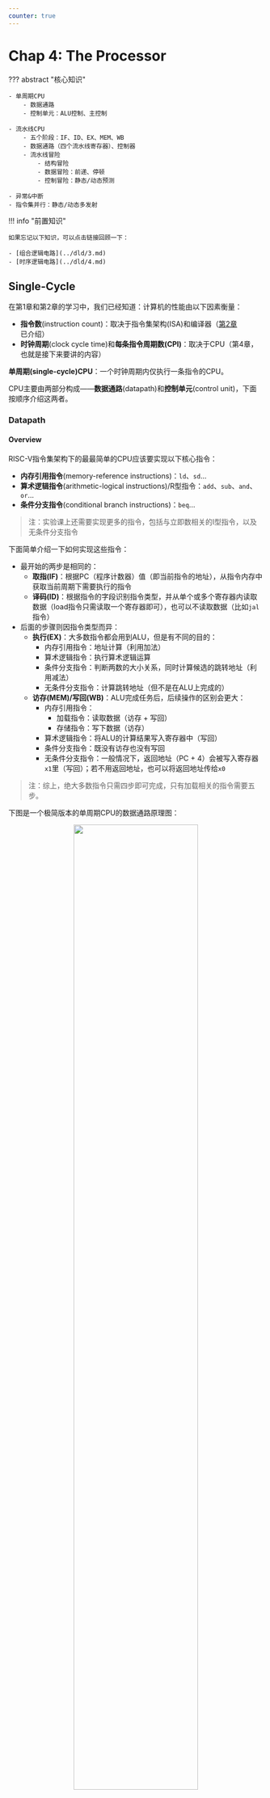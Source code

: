 ```yaml
---
counter: true
---
```


# Chap 4: The Processor

??? abstract "核心知识"

    - 单周期CPU
        - 数据通路
        - 控制单元：ALU控制、主控制

    - 流水线CPU
        - 五个阶段：IF、ID、EX、MEM、WB
        - 数据通路（四个流水线寄存器）、控制器
        - 流水线冒险
            - 结构冒险
            - 数据冒险：前递、停顿
            - 控制冒险：静态/动态预测
        
    - 异常&中断
    - 指令集并行：静态/动态多发射

!!! info "前置知识"

    如果忘记以下知识，可以点击链接回顾一下：

    - [组合逻辑电路](../dld/3.md)
    - [时序逻辑电路](../dld/4.md)

## Single-Cycle

在第1章和第2章的学习中，我们已经知道：计算机的性能由以下因素衡量：

- **指令数**(instruction count)：取决于指令集架构(ISA)和编译器（[第2章](2.md)已介绍）
- **时钟周期**(clock cycle time)和**每条指令周期数(CPI)**：取决于CPU（第4章，也就是接下来要讲的内容）

**单周期(single-cycle)CPU**：一个时钟周期内仅执行一条指令的CPU。

CPU主要由两部分构成——**数据通路**(datapath)和**控制单元**(control unit)，下面按顺序介绍这两者。

### Datapath

#### Overview

RISC-V指令集架构下的最最简单的CPU应该要实现以下核心指令：

- **内存引用指令**(memory-reference instructions)：`ld`、`sd`...
- **算术逻辑指令**(arithmetic-logical instructions)/R型指令：`add`、`sub`、`and`、`or`...
- **条件分支指令**(conditional branch instructions)：`beq`...

>注：实验课上还需要实现更多的指令，包括与立即数相关的I型指令，以及无条件分支指令

下面简单介绍一下如何实现这些指令：

- 最开始的两步是相同的：
    - **取指(IF)**：根据PC（程序计数器）值（即当前指令的地址），从指令内存中获取当前周期下需要执行的指令
    - **译码(ID)**：根据指令的字段识别指令类型，并从单个或多个寄存器内读取数据（load指令只需读取一个寄存器即可），也可以不读取数据（比如`jal`指令）
- 后面的步骤则因指令类型而异：
    - **执行(EX)**：大多数指令都会用到ALU，但是有不同的目的：
        - 内存引用指令：地址计算（利用加法）
        - 算术逻辑指令：执行算术逻辑运算
        - 条件分支指令：判断两数的大小关系，同时计算候选的跳转地址（利用减法）
        - 无条件分支指令：计算跳转地址（但不是在ALU上完成的）
    - **访存(MEM)/写回(WB)**：ALU完成任务后，后续操作的区别会更大：
        - 内存引用指令：
            - 加载指令：读取数据（访存 + 写回）
            - 存储指令：写下数据（访存）
        - 算术逻辑指令：将ALU的计算结果写入寄存器中（写回）
        - 条件分支指令：既没有访存也没有写回
        - 无条件分支指令：一般情况下，返回地址（PC + 4）会被写入寄存器`x1`里（写回）；若不用返回地址，也可以将返回地址传给`x0`

>注：综上，绝大多数指令只需四步即可完成，只有加载相关的指令需要五步。

下图是一个极简版本的单周期CPU的数据通路原理图：

<div style="text-align: center">
    <img src="images/C4/20.png" width="70%">
</div>

图上标出了一些线路的汇合点：

- 左上角：PC的来源有两个：PC + 4（靠左的Add）或者是由指令指定的地址（靠右的Add）
- 中间：写回寄存器的数据也有两个来源：ALU的运算结果，或来自内存的值
- 下面的ALU：第二个输入也有两个来源：寄存器或立即数

显然，一个输入端不可能同时接受两个来源的数据，因此需要由一个[**多路选择器**](../dld/3.md#multiplexer)(multiplexor, MUX)，根据来自控制单元的控制信号（从指令中获取）去选择其中一个来源。下图展示了添加控制单元后的原理图：

<div style="text-align: center">
    <img src="images/C4/2.png" width="80%">
</div>

- 前面提到的3个双来源输入都用到了MUX
- 对于条件分支指令`beq`，只有当ALU（减法）结果为0（表明两数相等），且控制单元的信号`Branch = 1`时，PC的值为指定的跳转地址
- 根据数逻的知识，我们可以将图中出现的元件归个类：
    - 组合元件(combinational elements)：ALU、MUX等
    - 状态（时序）元件(state elements)：内存、寄存器等

???+ info "一些约定"

    - 如不做特殊说明，笔记中所涉及到的时序电路均属于**上升沿触发**的时序电路
    - 一些术语：
        - **有效**(asserted)：高电平
        - **无效**(deasserted)：低电平
        - 总线(bus)
    - 框图相关：
        - 用蓝色绘制控制单元和对应的线路

#### Elements

接下来，我们逐一讲解数据通路的各个组成部分（称为数据通路元件(datapath elements)）

- 取指：

    <div style="text-align: center">
        <img src="images/C4/3.png" width="50%">
    </div>

    - 指令内存：用于存储程序的指令，并根据PC地址提供对应的指令
    - 程序计数器(program counter, PC)：保存当前正在执行的指令地址，本质上是一个32位的寄存器
    - 加法器：递增PC(+4)，使其获得下一条指令的地址

- 译码（访问寄存器的部分）+执行（ALU部分）：

    <div style="text-align: center">
        <img src="images/C4/4.png" width="80%">
    </div>

    - **寄存器堆**(register file)（左图）：存储了所有的寄存器，通过指定具体的寄存器编号(register numbers)来控制对应寄存器的读写
        - 寄存器编号为5位，因为一共只有$2^5 = 32$个寄存器
        - 多数指令需要两个可读的（源）寄存器（`rs1`、`rs2`）和一个可写的（目标）寄存器（`rd`）
        - **读取**数据时只需输入寄存器**编号**即可获取数据
        - 而**写入**数据时除了需要输出寄存器的**编号**外，还要写入的**数据**和一个**控制信号** `RegWrite`，且只有在`RegWrite = 1`时才可以进行写操作
            - 之所以这样做，是为了避免因随意写入数据而破坏了原数据的危险；而读取寄存器堆不会影响到内部的值，因此无需控制信号

    - 64位的ALU（右图）
        - 如果ALU结果为0，输出端`Zero = 1`，否则`Zero = 0`（一般用于条件分支指令，这里标灰色表示R型指令用不到）
        - 有1个4位的ALU运算的控制输入，用于选择不同的ALU运算

- 访存：

    <div style="text-align: center">
        <img src="images/C4/5.png" width="60%">
    </div>

    - 数据内存：
        - 内存同时具备读（`ld`）和写（`sd`）的控制输入，分别为`MemRead`和`MemWrite`
            - 内存的读取需要控制信号的原因是：并不是所有指令都会有访存操作，而且访存耗时较长，所以那些用不到内存值的指令就不应该读取内存数据，因此需要控制信号来关闭这扇门；而所有指令都要从寄存器堆里读取数据，因此寄存器堆的读取无需控制信号
    - 立即数生成单元（右图）：从32位指令中提取出与立即数相关的位，将这些位按正确的顺序拼接起来，同时对其**符号扩展**至64位，以便进入64位的ALU进行运算

- 执行的剩余部分（以`beq`指令为例）

    <div style="text-align: center">
        <img src="images/C4/6.png" width="85%">
    </div>

    - 用到的元件：
        - 寄存器堆：包含两个寄存器，表示被比较的两个数
        - 立即数生成器：表示跳转地址偏移量
        - 两个ALU：其中一个仅做加法运算（`Add`），用于计算跳转目标地址
    - 一些细节问题：
        - 跳转地址的基(base)地址（PC值）即为当前的分支指令的地址，跳转地址 = 基地址 + 偏移量
        - 注意：立即数并没有表示偏移量的最低位，因为实际的地址偏移量中最低位恒为0，因此偏移量 = 立即数 << 1（图上有一个左移的元件） 
    - ALU的`Zero`输出表示两数的比较结果


#### Composition

现在，我们将前面得到的数据通路元件组装起来！

<div style="text-align: center">
    <img src="images/C4/8.png" width="85%">
</div>

- 这里标出了所有的控制信号（共7个，11位），但是没有画出控制单元，因为现在我们只关心数据通路的结构

???+ note ":star2:各类指令在数据通路中如何执行"

    虽然PPT上画的有点丑，但还算比较清楚，值得一看。

    === "R型指令"

        <div style="text-align: center">
            <img src="images/C4/22.png" width="70%">
        </div>

    === "I型指令（`ld`）"

        <div style="text-align: center">
            <img src="images/C4/23.png" width="70%">
        </div>

    === "S型指令"

        <div style="text-align: center">
            <img src="images/C4/24.png" width="70%">
        </div>

    === "SB型指令"

        <div style="text-align: center">
            <img src="images/C4/25.png" width="70%">
        </div>

    === "J型指令"

        <div style="text-align: center">
            <img src="images/C4/26.png" width="70%">
        </div>

    ??? example "配套题目"

        === "题目"

            <div style="text-align: center">
                <img src="images/C4/82.png" width="70%">
            </div>
            
            一些解释：

            - Register Read：寄存器（仅针对PC寄存器）读取时间，具体是指在时钟上升沿之后，到被读取的数据出现在寄存器输出端之间的一段时间
            - Register Setup：寄存器（PC寄存器和寄存器堆）建立时间，具体是指在时钟上升沿之前，寄存器输入数据保持稳定所需的时间

        === "解答"

            === "R型指令"

                $$
                \text{Latency}_R = \underbrace{30 + 250}_{\text{IF}} + \underbrace{150}_{\text{ID}} + \underbrace{25 + 200}_{\text{EX}} + \underbrace{25 + 20}_{\text{WB}} = 700 ps
                $$

                <figure style=" width: 80%" markdown="span">
                    ![](images/C4/86_dark.png#only-dark)
                    ![](images/C4/86_light.png#only-light)
                    <figcaption></figcaption>
                </figure>

            === "`ld`指令"

                $$
                \text{Latency}_{ld} = \underbrace{30 + 250}_{\text{IF}} + \underbrace{150}_{\text{ID}} + \underbrace{25 + 200}_{\text{EX}} + \underbrace{250}_{\text{MEM}} + \underbrace{25 + 20}_{\text{WB}} = 950 ps
                $$

                <figure style=" width: 80%" markdown="span">
                    ![](images/C4/87_dark.png#only-dark)
                    ![](images/C4/87_light.png#only-light)
                    <figcaption></figcaption>
                </figure>

            === "`sd`指令"

                $$
                \text{Latency}_{sd} = \underbrace{30 + 250}_{\text{IF}} + \underbrace{150}_{\text{ID}} + \underbrace{25 + 200}_{\text{EX}} + \underbrace{250}_{\text{MEM}} = 905 ps
                $$

                <figure style=" width: 80%" markdown="span">
                    ![](images/C4/88_dark.png#only-dark)
                    ![](images/C4/88_light.png#only-light)
                    <figcaption></figcaption>
                </figure>

            === "`beq`指令"

                $$
                \text{Latency}_{beq} =\underbrace{30 + 250}_{\text{IF}} + \underbrace{150}_{\text{ID}} + \underbrace{25 + 200}_{\text{EX}} + \underbrace{5 + 25 + 20}_{\text{decide the next inst}} = 705 ps
                $$

                <figure style=" width: 80%" markdown="span">
                    ![](images/C4/89_dark.png#only-dark)
                    ![](images/C4/89_light.png#only-light)
                    <figcaption></figcaption>
                </figure>

                ??? question "思考"

                    也许读者会想：CPU在执行任何类型的指令时都会经过最上面的那个通路（即对指令的选择，下一条指令or指定的指令），然而除了`beq`指令外，我并没有标出这条通路上的耗时。这是因为对于这些指令，我们更关心CPU在访存或（和）写回时所花的时间，并且在本题中，写回的时间与上面那条指令通路所花时间都是45ps，所以我就没有特地标出来；而在`beq`指令中，我们更关心CPU在这条指令通路的耗时，所以需要特地标出来。

            === "I型指令"

                $$
                \text{Latency}_I = \underbrace{30 + 250}_{\text{IF}} + \underbrace{150}_{\text{ID}} + \underbrace{25 + 200}_{\text{EX}} + \underbrace{25 + 20}_{\text{WB}} = 700 ps
                $$

                <figure style=" width: 80%" markdown="span">
                    ![](images/C4/90_dark.png#only-dark)
                    ![](images/C4/90_light.png#only-light)
                    <figcaption></figcaption>
                </figure>

            ---
            最小时钟周期 = 上述指令中的最大时延 = 950ps。


### Control Unit

#### The ALU Control

在所有的控制信号中，最重要的是ALU的控制信号（即上图的`ALU operation`），因为不管何种指令都需要用到这个元件，而且不同的指令会利用它达到不同的目的。

ALU控制信号一共有4位：

- 其中2位分别来自指令中的`funct3`和`funct7`字段，用于区分相同指令格式下的不同指令
- 另外2位则来自一个称为`ALUOp`的字段，它来自主控制单元(main control unit)，用于区分指令格式：
    - `00`：加载/存储指令
    - `01`：条件分支指令
    - `10`：R型指令

下表展示了ALU控制信号及对应的操作：

<div style="text-align: center">
    <img src="images/C4/81.png" width="100%">
</div>

#### Main Control Unit

接下来，我们还要处理剩余的6个控制信号。在此之前，建议回顾Chap 2介绍的各种[指令格式](2.md#Instruction-Representations)。下面的数据通路图将指令的各个字段标注在相应的位置上：

<div style="text-align: center">
    <img src="images/C4/12.png" width="90%">
</div>

>正因为我们设计的指令格式相当规整（不同的指令也具备相似的格式），因此这有效降低了设计电路的成本，很好地体现了"**Simplicity favors regularity**"的理念。

下表展示了剩下的6个控制信号的作用：

<div style="text-align: center">
    <img src="images/C4/13.png" width="80%">
</div>

- `RegWrite`、`MemRead`、`MemWrite`：它们在低电平的时候均无作用，高电平时会允许寄存器/内存的读写
- `ALUSrc`：决定ALU的第2个操作数——低电平时ALU获取第2个寄存器的值，高电平时ALU获取立即数
- `PCSrc`：低电平时PC将会读取下条指令的地址（`PC + 4`），高电平时PC将会读取跳转地址
- `MemtoReg`：低电平时将ALU的结果返回给目标寄存器，高电平时将内存中的数据传给目标寄存器

最后，我们将所有的控制信号交给主控制单元管理，一个完整的简易版单周期CPU的硬件框图如下所示：

<div style="text-align: center">
    <img src="images/C4/14.png" width="90%">
</div>

对应的控制信号表（输入`I[6:0]`为Opcode的前7位）：

<div style="text-align: center">
    <img src="images/C4/19.png" width="90%">
</div>

- 我在原表的基础上补了个`jump`控制信号，以及`jal`指令和I型指令
- 由于出现了第3种写回寄存器的情况，因此`MemtoReg`的输入信号扩展至2位，原来的0和1用00和01代替

逻辑电路图：

<div style="text-align: center">
    <img src="images/C4/21.png" width="50%">
</div>


#### Operation of the Datapath

>图中的灰色部分表示没有用到的连线和元件。

=== "R型指令（以`add x1, x2, x3`为例）"

    <div style="text-align: center">
        <img src="images/C4/16.png" width="90%">
    </div>

    执行指令的步骤：

    1. IF：从指令内存中获取指令，并递增PC
    2. ID：从寄存器堆读取寄存器`x2`和`x3`，同时主控制单元设置好对应的控制信号
    3. EX：ALU根据操作码确定运算类型，然后对上步中读取的数据进行计算
    4. WB：将ALU的计算结果写入目标寄存器`x1`

=== "内存访问指令（以`ld x1, offset(x2)`为例）"

    <div style="text-align: center">
        <img src="images/C4/17.png" width="90%">
    </div>

    执行指令的步骤：

    1. IF：从指令内存中获取指令，并递增PC
    2. ID：从寄存器堆读取寄存器`x2`
    3. EX：ALU计算寄存器`x2`的数据和符号扩展后的12位立即数之和，该结果作为访存地址
    4. MEM：根据地址获取对应的内存数据
    5. WB：将该数据写入寄存器堆内（`x1`）

=== "条件分支指令（以`bqe x1, x2, offset`为例）"

    <div style="text-align: center">
        <img src="images/C4/18.png" width="90%">
    </div>

    执行指令的步骤：

    1. IF：从指令内存中获取指令，并递增PC
    2. ID：从寄存器堆读取寄存器`x1`和`x2`
    3. EX：ALU将读取的两个数据相减；同时将PC的值与左移1位之后的立即数相加，得到分支目标地址
    4. 通过ALU的`Zero`信号来决定如何更新PC

#### Conclusion

在设计控制单元时，我们并没有用主控制单元来直接控制所有需要控制的元件，而是采取用ALU控制（`ALUOp`）来控制ALU，再由主控制单元改变`ALUOp`的值的方法——这样的设计风格称为**多级控制**(multiple levels of control)，它的优势在于：

- 减小主控制单元的规模 -> 减少成本
- 某个控制单元的故障并不会影响其他控制单元的运行 -> 减小控制单元的时延(latency) -> 提高效率

!!! bug "单周期CPU的问题"

    - 每个时钟周期内只能执行一条指令
    - 执行每条指令所需的时钟周期一样长，因而<u>CPU中的最长通路（耗时最久的指令）决定了时钟周期的长度</u>

    因此单周期CPU的效率很低。改进方法便是下面即将介绍的**流水线**(pipelining)的思想。


## Pipelining

### Overview

**流水线**(pipeline)是一种使多条指令能够被重叠（同时）执行的技术，类似工厂里的组装线。在正式介绍流水线CPU之前，不妨先看看下面的类比，对流水线的概念有一个大致的印象。

??? example "类比（洗衣服）"

    假设要洗一堆脏衣服，我们将这件事分为四个步骤：用洗衣机洗、用烘干机烘干、折叠衣物、放入衣柜，并且为了方便后续解释，假定这四个步骤所花的时间是一样的。现在有四堆脏衣服要洗，如果一个时间段只完成一个步骤，那么整个过程如下所示（耗时：16）：

    <div style="text-align: center">
        <img src="images/C4/27.png" width="80%">
    </div> 

    但如果我们采用流水线的思想来洗这四堆衣物，那么整个过程所花的时间就会显著缩短（耗时：7）：

    <div style="text-align: center">
        <img src="images/C4/28.png" width="80%">
    </div> 

- 从上面的例子中可以看到，在单个周期内，我们可以并行执行多个任务。<u>因此，流水线虽然没有缩短单步所花的时间（即**时延**(latency)），但是它增加了每个周期内能够执行的任务（即增大了**吞吐量**(throughput)），从而缩短完成整个任务的总时间。</u>
- 但并不是所有周期都是满负载的，不难发现开头和结尾部分的阶段仅执行部分任务。在任务数特别大的情况下可以忽视这一点。

!!! warning "注意"

    流水线CPU的时钟周期 = 耗时最长的**阶段**(stage)所花的时间

    - 因此对于k级流水线CPU而言，执行n条指令所需周期数为 n + k - 1

在RISC-V的流水线CPU中，单个RISC-V指令划分为5个阶段（前面已经提到过），包括：

- **IF（取指）**：从内存中获取指令
- **ID（译码）**：对指令进行译码，读取寄存器
- **EX（执行）**：执行（算术/逻辑）运算或计算地址
- **MEM（访存）**：从数据内存中访问操作数
- **WB（写回）**：将结果写回寄存器中


用图形符号表示这五个阶段：

<div style="text-align: center">
    <img src="images/C4/31.png" width="80%">
</div> 

- 图形的左半边阴影表示写入，右半边阴影表示读取，全阴影表示两者皆有，无阴影表示实际上不经过该阶段
- 之所以如此规定，是因为我们假定：在一个时钟周期内，元件的前半个周期可以进行**写**操作，后半个周期可以进行**读**操作

本章讨论的流水线CPU均为这种**五级流水线CPU**，即单个时钟周期内至多能并行执行五个阶段的CPU。

??? example "例子：比较单周期和流水线的性能"

    假如规定内存访问、ALU操作所花的时间为200ps，寄存器读写所花时间为100ps，且规定单周期CPU单个周期内只执行一条指令。各种指令的执行时间如下所示：

    <div style="text-align: center">
        <img src="images/C4/29.png" width="80%">
    </div> 

    现需要执行以下指令：

    ```asm
    ld x1, 100(x4)
    ld x2, 200(x4)
    ld x3, 400(x4)
    ```

    那么单周期CPU和流水线CPU执行这段指令所花的时间如下所示：

    <div style="text-align: center">
        <img src="images/C4/30.png" width="80%">
    </div> 

    - 对于单周期CPU，因为周期的时长取决于执行时间最长的**指令**所花的时间，因此它的周期为800ps。执行3个`ld`指令所花时间为3 * 800 = 2400ps
        - 而其他指令的执行时长都低于800ps，所以这违背了"Make the common case fast"的设计原则
    - 对于流水线CPU，它将`ld`指令的执行分为五个阶段，它的周期时长则取决于执行时间最长的**阶段**所花的时间。因此即使译码（寄存器读取）时间为100ps，但它也还是要执行200ps。执行3个`ld`指令所花的时间为7 * 200 = 1400ps 

对于流水线和单周期CPU执行指令的总时间，我们有以下公式：

$$
\text{Time between instructions}_{\text{pipelined}} = \dfrac{\text{Time between instructions}_{\text{nonpipelined}}}{\text{Number of pipe stages}}
$$

然而这个公式仅在理想条件下（每个阶段花费相同的时间，大量的指令数等）较为准确，否则计算结果与实际情况之间有不小的偏差。

- 比如上面的例子中只执行了3条指令，单周期和流水线CPU的执行时间之比并不等于阶段数
- 然而当执行大量（比如1,000,000条）指令时，执行时间之比就近似等于阶段数。

RISC-V指令集架构很好地适配了流水线CPU的设计：

- 所有的指令都是等长的（32位），这便于取指和译码
- 指令格式少而规整，比如在不同指令中，源寄存器和目的寄存器字段位于同一位置上
- 只有加载和存储指令涉及到内存操作数


### Graphical Representation

在介绍流水线CPU的过程中，经常会用到以下两种图示法来表示：

- 多时钟周期流水线图(multiple-clock-cycle pipeline diagrams)
    - 优势：对流水线指令的大致概况，使人一目了然
    - 电子元件表示法

    <div style="text-align: center">
        <img src="images/C4/48.png" width="80%">
    </div> 

    - 传统的文字表示法

    <div style="text-align: center">
        <img src="images/C4/49.png" width="80%">
    </div> 

- 单时钟周期流水线图(single-clock-cycle pipeline diagrams)
    - 优势：展现更多的实现细节，便于理解指令的执行原理

    <div style="text-align: center">
        <img src="images/C4/50.png" width="100%">
    </div> 


### Pipelined Datapath

根据指令执行的五个阶段，用虚线将单周期CPU的数据通路划分为五个部分：

<div style="text-align: center">
    <img src="images/C4/36.png" width="80%">
</div>

不难发现，大多数指令在原理图的执行顺序为从左到右，但也有一些例外：

- 最后的写回阶段中，将内存的数据写入寄存器的线路方向是从右往左的（可能会导致**数据冒险**）
- PC寄存器的输入数据（`PC + 4`和指定分支地址）是从右往左传递给PC左边的MUX的（可能会导致**控制冒险**）

来看下面这个例子：

<div style="text-align: center">
    <img src="images/C4/37.png" width="70%">
</div>

这里要连续执行三个`ld`指令。可以看到对于每条指令，指令内存只用了一次（取指阶段），因为指令内存还要供后面的指令使用，但是指令剩余阶段的执行需要知道指令的内容，所以需要用寄存器来保存尚在执行的指令。这样的寄存器称为**流水线寄存器**(pipeline registers)，它们位于各阶段之间的中间位置，用于保存指令执行各阶段产生的中间数据，供下一阶段使用。一共有4类这样的寄存器，分别称为IF/ID, ID/EX, EX/MEM, MEM/WB，如下图所示：

<div style="text-align: center">
    <img src="images/C4/38.png" width="100%">
</div>

下面将在这个流水线数据通路上演示加载指令和存储指令的执行过程，以便更好地理解整个数据通路的原理

!!! example "例子"

    === "加载指令"

        === "取指"

            <div style="text-align: center">
                <img src="images/C4/39.png" width="100%">
            </div>

            - 将PC寄存器内的**指令地址**传送给流水线寄存器IF/ID，以供下一条指令使用（比如`beq`指令）
            - 此外还要传递**指令内容**，因为此时CPU还不清楚指令的具体内容，因此需要及时保存

        === "译码"

            <div style="text-align: center">
                <img src="images/C4/40.png" width="100%">
            </div> 

            除了继续传递指令地址外，还要将源寄存器的数据和立即数传给ID/EX，因为它们在之后的阶段中要用到

        === "执行"

            <div style="text-align: center">
                <img src="images/C4/41.png" width="100%">
            </div> 

            - 需要将计算好的内存地址放入流水线寄存器EX/MEM

        === "访存"

            <div style="text-align: center">
                <img src="images/C4/42.png" width="100%">
            </div> 

            从EX/MEM读取内存地址，将对应的内存数据写入流水线寄存器MEM/WB内

        === "写回"

            <div style="text-align: center">
                <img src="images/C4/43.png" width="100%">
            </div> 

            从MEM/WB内读取数据，将其写入寄存器堆


    === "存储指令"

        === "取指&译码"

            前两步和加载指令基本一致，故略过（虽然在指令格式上有细微的差别，但在逻辑原理图中无法体现）

        === "执行"

            <div style="text-align: center">
                <img src="images/C4/44.png" width="100%">
            </div> 

            EX/MEM除了要保存计算出来的地址外，还要保存需要被写入内存的数据

        === "访存"

            <div style="text-align: center">
                <img src="images/C4/45.png" width="100%">
            </div> 

            将EX/MEM存储的数据写入同样存储在EX/MEM的内存地址对应的位置上。此阶段无需使用MEM/WB寄存器

        === "写回"

            <div style="text-align: center">
                <img src="images/C4/46.png" width="100%">
            </div> 

            存储指令无需写回这一步，因此无事发生。但这是个五级流水线CPU，每条指令必须经历五个阶段，即五个时钟周期，所以即使啥也不做也要等这一段时钟周期结束才算完成

这个版本的数据通路有一个bug：在加载指令的最后阶段，我们需要将内存数据写回给哪个寄存器呢？是的，我们忘记保存了目标寄存器的编号。下面给出修正过的数据通路原理图，其中蓝色部分为用于保存目标寄存器编号的部分。

<div style="text-align: center">
    <img src="images/C4/47.png" width="100%">
</div> 

### Pipelined Control

先将单周期CPU的控制信号加入进来，得到以下原理图：

<div style="text-align: center">
    <img src="images/C4/51.png" width="100%">
</div> 

- 由于在每个时钟周期内，PC寄存器和流水线寄存器都要进行写操作，所以它们不需要用一个单独的写入信号来控制
- 考虑流水线CPU的每个阶段所涉及到的控制信号
    - IF：无
    - ID：无
    - EX：`ALUSrc`、`ALUOp`，分别用于决定ALU的第二个操作数（`rs2` or `imm`）和控制ALU运算类型
    - MEM：`Branch`（包括`PCSrc`）、`MemRead`、`MemWrite`，分别对应`beq`指令、加载指令和存储指令
    - WB：`MemtoReg`、`RegWrite`，分别决定写回寄存器的数据来源以及是否允许向寄存器写入数据

- 实际上,无论是功能还是取值，这些控制信号和单周期的CPU没有什么区别，下面总结了一张流水线CPU的控制信号表：

<div style="text-align: center">
    <img src="images/C4/52.png" width="70%">
</div> 

- 同样地，这些控制信号也需要用流水线寄存器来保存和传递，确保当前执行的指令接收正确的控制信号

<div style="text-align: center">
    <img src="images/C4/53.png" width="70%">
</div> 

最后，我们给出更加完整的流水线CPU的原理图，包括了完整的数据通路和控制器（不考虑任何的流水线冒险问题）

<div style="text-align: center">
    <img src="images/C4/54.png" width="100%">
</div> 


### Pipeline Hazards

在流水线CPU的运行中，可能会遇到无法继续执行下条指令的情况，这称为**流水线冒险**(pipeline hazards)。有以下几类不同的冒险类型：

- **结构冒险**(structural hazard)：因硬件不支持某些指令的组合（比如在同一时段访问同一资源（寄存器/内存）的两条指令）而无法继续执行指令
    - 举例：多条加载/存储指令在同一个时钟周期对同一内存进行访问，可能产生数据竞争问题
    - 解决方法：需要在IF阶段停止执行后面的指令；且最好划分多个单独的内存块，以避免多条指令访问同一内存块的情况
- **数据冒险**(data hazard)：因指令尚未得到所需的数据而不得不停下来(stall)，直到获取数据后才能继续执行（出现这类冒险的频率较高）
    - 原因：指令之间存在依赖关系，比如后面的指令依赖前面指令的计算结果等
    - 解决方案：添加额外的硬件，称为**前递**(forwarding)或**旁路**(bypassing)（下图用蓝色连线表示），用于从内部资源中检索指令所缺失的数据

        <div style="text-align: center">
            <img src="images/C4/32.png" width="80%">
        </div> 

        - 注意：只有当目标阶段比源阶段发生的更晚，或位于同一时刻时，这种前递才是合法的（即这根蓝色连线从左上到右下，或是一根竖直的线）
        - 具体的实现可见[下面的小节](#forwarding)
        
    - 上面的图给出的是两个R型指令的执行，只要加一个前递就能保证指令的连续执行。但是如果先执行加载指令，后执行依赖于该加载指令数据的指令，即使加了一个前递，CPU还是不得不暂停一个时钟周期，这种情况称为**加载相关的数据冒险**(load-use data hazard)，如下图所示：

        <div style="text-align: center">
            <img src="images/C4/33.png" width="80%">
        </div>

        - 这种暂停的操作则称为**流水线停顿**(pipeline stall)（或者叫做**冒泡**(bubble)），上图中用蓝色的气泡图表示
        - 具体的实现可见[下面的小节](#stalling)
        - 虽然这种停顿能够解决此类数据冒险，但这么一停顿肯定会损失一些时间，所以如果可以的话，应尽量避免停顿。一种做法是：由硬件检测此类数据冒险是否发生，若发生的话由软件重新为指令序列排序，使其尽可能地减少停顿

        ??? example "例子"

            将以下C语言转化为RISC-V汇编语句：

            ```c
            a = b + e;
            c = b + f;
            ```

            很自然地，我们得到以下汇编代码：

            ```asm hl_lines="2-3 5-6"
            ld  x1, 0(x31)
            ld  x2, 8(x31)
            add x3, x1, x2
            sd  x3, 24(x31)
            ld  x4, 16(x31)
            add x5, x1, x4
            sd  x5, 32(x31)
            ```

            高亮的指令便是数据冒险发生的地方，为了减少停顿（前递方法还是要使用的），需要调整这些指令的顺序，在这里我们只需要将第3个`ld`指令提到前面来就行了（想想其中的原因）：

            ```asm hl_lines="3"
            ld  x1, 0(x31)
            ld  x2, 8(x31)
            ld  x4, 16(x31)
            add x3, x1, x2
            sd  x3, 24(x31)
            add x5, x1, x4
            sd  x5, 32(x31)
            ```       

            ??? tip "提示"

                <div style="text-align: center">
                    <img src="images/C4/64.png" width="80%">
                </div>            

- **控制冒险/分支冒险**(control hazard/branch hazard)：取到的指令并不是CPU所需要的，即指令地址的流向并不在CPU的预期内（~~好奇怪的表述~~）
    - 举例：由于`beq`指令在ID阶段结束前不知道跳转地址是什么，因此在下个时钟周期不能执行下一条指令，需要等`beq`指令译码完成后再执行
    - 有两种可能的解决方案：
        - **停顿**：让`beq`指令与下一条指令之间有一个固定的停顿（多等1个时钟周期）。这虽然是一种稳扎稳打的做法，但是效率太低了。

            <div style="text-align: center">
                <img src="images/C4/34.png" width="80%">
            </div>


        - **分支预测**(branch prediction)：预先假设每次执行`beq`指令后，都会继续执行下一条指令（`PC + 4`），而不是跳转到指定指令（这是一种**静态预测**(static prediction)方法，称为always not taken）
            - 如果预测正确，就无需停顿，可以连续地执行指令了（上图）
            - 而预测失败的话就要撤回那个错误的下条指令，这需要额外的一个时钟周期，其效果与停顿一样（下图）
            - 由于既能解决控制冒险，也保证了速度，因而这种方法被实际应用于RISC-V中

            <div style="text-align: center">
                <img src="images/C4/35.png" width="80%">
            </div>

            - 还有一种优化的方法——**动态预测**(dynamic prediction)，比如为每个分支指令分别保存历史记录，当下次执行分支指令时会根据上一次的执行情况选择是否跳转到指定地址，若预测失败则需要撤回该指令，并更新历史记录。这种方法考虑到了不同分支指令的执行情况，从而做出更明智的预测。

        - 延迟决策(delayed decision)：用于MIPS指令，这里就不作介绍了


### Data Hazards

在[前面](#pipeline-hazards)我们大致介绍过数据冒险的问题及其解决方案：**前递**(forward)和**停顿**(stall)，本节将会从逻辑设计的角度上来介绍如何具体实现这些方法。

#### Forwarding

给定以下指令段：

```asm
sub x2, x1, x3
and x12, x2, x5
or  x13, x6, x2
add x14, x2, x2
sd  x15, 100(x2)
```

可以看到，后面四条指令的输入均依赖于第一条指令的输出结果`x2`，所以很容易产生了数据冒险的问题，下面的多周期流水线图可以更清楚地显示这个问题：

<div style="text-align: center">
    <img src="images/C4/55.png" width="80%">
</div> 

可以看到，左边两根蓝线的方向是不对的，我们不可能将未来得到的数据传给过去要用到该数据的指令，所以`and`和`or`指令得到的是之前的`x2`（其值为10），而`add`和`sd`指令得到的`x2`才是更新过的（其值为-20）。

为了解决这个问题，首先要做的是**依赖检测**(dependency detection)：确定何时发生数据冒险问题。下面用符号化的语言归纳了两大类数据冒险的情况：

- EX/MEM.RegisterRd = ID/EX.RegisterRs1(or ID/EX.RegisterRs2)
- MEM/WB.RegisterRd = ID/EX.RegisterRs1(or ID/EX.RegisterRs2)

其中等号的左右两边对应的是不同的指令，且等号右边对应的指令依赖于左边对应指令的结果。如果满足上述情况，等号左半边的寄存器的数据应当**前递**给等号右半边的寄存器。

对于上例，

- `sub`和`and`指令间的数据冒险属于第一类（EX/MEM.RegisterRd = ID/EX.RegisterRs1）
- 而`sub`和`or`指令间的数据冒险属于第二类（MEM/WB.RegisterRd = ID/EX.RegisterRs2）

下图展示了正确实现前递的流水线图：

<div style="text-align: center">
    <img src="images/C4/56.png" width="80%">
</div> 

上面的判断方法还存在一些小瑕疵：

- 首先，并不是所有的指令都包含写入寄存器的操作，所以需要提前检测`RegWrite`信号是否为1，若是则继续进一步的判断；否则就直接pass掉，不用担心数据冒险的问题
- 其次，如果某个指令的目标寄存器是`x0`的话，那么我们不希望将可能的非0结果（比如`addi x0, x1, 2`）前递给下面的指令，避免带来不必要的麻烦，所以在依赖检测前还得进行这一步的判断

综上，我们进一步修正依赖检测的判断条件，并且将数据冒险细分为**执行阶段(EX)冒险**和**访存阶段(MEM)冒险**两类，得到以下语句：

```cpp hl_lines="12-13 18-19"
// EX hazard
if (EX/MEM.RegWrite and (EX/MEM.RegisterRd != 0)
    and (EX/MEM.RegisterRd == ID/EX.RegisterRs1))
        ForwardA = 10

if (EX/MEM.RegWrite and (EX/MEM.RegisterRd != 0)
    and (EX/MEM.RegisterRd == ID/EX.RegisterRs2))
        ForwardB = 10

// MEM hazard
if (MEM/WB.RegWrite and (MEM/WB.RegisterRd != 0)
    and not(EX/MEM.RegWrite and (EX/MEM.RegisterRd != 0)
        and (EX/MEM.RegisterRd == ID/EX.RegisterRs1))
    and (MEM/WB.RegisterRd == ID/EX.RegisterRs1))
        ForwardA = 01

if (MEM/WB.RegWrite and (MEM/WB.RegisterRd != 0)
    and not(EX/MEM.RegWrite and (EX/MEM.RegisterRd != 0)
        and (EX/MEM.RegisterRd == ID/EX.RegisterRs2))
    and (MEM/WB.RegisterRd == ID/EX.RegisterRs2))
        ForwardB = 01
```

- 高亮部分的语句理解起来可能不是那么直观：这是为了避免MEM/WB.RegisterRd, EX/MEM.RegisterRd和ID/EX.RegisterRs1(2)三者一起发生冲突，造成新的数据冒险问题
- 这里设置了两个前递信号：`ForwardA`和`ForwardB`，它们实质上是MUX的控制信号，而这两个MUX分别用来决定参加ALU运算的两个操作数。下表展示的是不同MUX控制信号对应的功能：

<div style="text-align: center">
    <img src="images/C4/57.png" width="80%">
</div> 

- 默认`ForwardA = 00`, `ForwardB = 00`

理论部分分析完毕，接下来我们将前递的功能添加到流水线CPU中（用一个**前递单元**(forwarding unit)来表示），如下所示：

<div style="text-align: center">
    <img src="images/C4/59.png" width="100%">
</div> 


#### Stalling

虽然前递能够解决大多数情况下的数据冒险问题，但还是无法克服与加载指令相关的数据冒险问题。前面提到过此类问题的解决方法是**停顿**(stall)一个时钟周期，那么何时需要停顿呢？所以需要在原来的CPU中再加入一个**冒险检测单元**(hazard detection unit)，用于发现合适的停顿时机。与上面的分析类似，这里也给出相应的处理语句：

```cpp
if (ID/EX.MemRead and        // MemRead represents load instruction
    ((ID/EX.RegisterRd = IF/ID.RegisterRs1) or (ID/EX.RegisterRd = IF/ID.RegisterRs2)))
    stall the pipeline       // the load instruction is stalled in the ID stage
```

要想停止流水线的运行，需要做到：

- 停止IF：不能改变PC寄存器的值（读取重复的指令），所以要为PC寄存器添加写信号PCWrite。当PCWrite = 0时，就能做到停止IF了
- 停止ID：不能改变IF/ID流水线寄存器的值（读取重复的值）所以要为该寄存器添加写信号IF/IDWrite。当IF/IDWrite = 0时，就能做到停止ID了
- 停顿的那段时间，虽然CPU仍然在运行，但实际上没有改变任何状态，这种情况称为**空操作**(nops)。为了保证所有元件状态不变，还需要<u>确保所有的控制信号均为0</u><span class="heimu">（事实上，只有RegWrite和MemWrite一定要设为0，其他的控制信号是don't care的）</span>

下面展示添加了**冒险检测单元**(hazard detection unit)后的流水线CPU原理图，可以看到冒险检测单元的三个输出对应了上面的三个处理：

<div style="text-align: center">
    <img src="images/C4/61.png" width="100%">
</div> 

这样的流水线CPU就可以解决由加载指令带来的数据冒险问题了~

??? example "例子"

    对于以下指令段：

    ```asm
    ld  x2, 20(x1)
    and x4, x2, x5
    or  x8, x2, x6
    add x9, x4, x2
    sub x1, x6, x7
    ```

    如果只用前递来解决数据冒险的话，效果是这样的：

    <div style="text-align: center">
        <img src="images/C4/62.png" width=80%">
    </div> 

    可以看到，`ld`和`and`指令间存在数据冒险问题。如果加入了冒险检测单元的话，就能在执行加载指令时及时停顿整个流水线，从而避免了加载指令带来的数据冒险问题，最终效果如下所示：

    <div style="text-align: center">
        <img src="images/C4/63.png" width="80%">
    </div> 

    >感觉这张图画的有问题：nop那一行的寄存器堆reg应该不在工作，所以reg上面也应该画一个气泡吧，而课本上漏画了...

??? example "例题"

    === "问题"

        <div style="text-align: center">
            <img src="images/C4/83.png" width="80%">
            <img src="images/C4/84.png" width="80%">
        </div> 

    === "解答"

        <div style="text-align: center">
            <img src="images/C4/85.png" width="80%">
        </div> 


### Control Hazards

>注：相比数据冒险，控制/分支冒险发生的频率更少。

在前面“[Pipeline Hazards](#pipeline-hazards)”一节提到过`beq`指令要在ID阶段结束后才知道跳转地址，但由于在EX阶段结束后知道操作数的比较结果，因此实际上一直到MEM阶段结束后才能决定是否跳转，这一过程如下所示：

<div style="text-align: center">
    <img src="images/C4/65.png" width="90%">
</div> 

- 可以看到，在MEM阶段结束后，CPU才能确定该`beq`指令需要跳转，但此时已经多执行了3条指令，因此需要将这3条指令从CPU中全部清除
- 所以实际上是经过一系列的调整改进后，`beq`才会在ID阶段知道要跳转的地方，之后会介绍如何实现这一改进

#### Static Branch Prediction

[前面](#pipeline-hazards)提到过**静态分支预测**(static branch prediction)中"always not taken"（不跳转）的大致原理。当然也有"always taken"的预测，虽然这种预测的表现更好（因为统计数据显示，多数条件分支指令会发生跳转），但是这类预测实现起来更加复杂，因此通常还是采用"**always not taken**"的预测。

>如果不发生跳转的概率为50%，且抛弃指令的成本较低，则这种优化方法能减少解决控制冒险的一半成本。

抛弃指令的具体做法为：除了将控制信号置0外，还要**清除**(flush)前3个阶段的指令（此时分支指令进行到MEM阶段），然而这种做法使得跳转分支的成本过高。

为了降低成本，就需要将条件分支的执行提到前面来，具体来说需要做到两件事：

- **提前计算分支跳转地址**(easy)
    - 实际上，PC值和立即数字段已经存储在IF/ID寄存器内，所以只需要<u>将分支地址的计算移到ID阶段</u>即可，即在ID阶段添一个专门的分支加法器
    - 虽然这个加法器可能会在任何指令执行到ID阶段时会进行加法运算，但是只有在条件分支指令时会用到它的计算结果
- **提前进行分支跳转决策**(hard)
    - 要提前进行寄存器值的比较，需要额外的前递和冒险检测装置
    - 在ID阶段新增一个**相等检验单元**(equality test unit)，用于比较两个寄存器的值，其判断结果会存在ID/EX寄存器中
    - 在下一个周期上，冒险检测单元会获取ID/EX的值（实现前递），发现有一个`beq`指令，且需要跳转分支，因此会先清除当前时钟周期内IF阶段的指令，并取得跳转后的指令（只需清除一条指令即可，成本降低了不少）
        - 通过IF.Flush控制信号实现清除
        - 此时的ID阶段执行空操作(nop)
    - 如果条件分支指令前有一条ALU指令，则条件分支指令需要停顿一个周期；如果前面是一条加载指令，则需要停顿两个周期

??? example "例子"

    对于以下指令：

    ```asm hl_lines="2"
    36 sub x10, x4, x8
    40 beq x1, x3, 16    // PC-relative branch to 40 + 16 * 2 = 72
    44 and x12, x2, x5
    48 or  x13, x2, x6
    52 add x14, x4, x2
    56 sub x15, x6, x7
    ...
    72 ld  x4, 50(x7)
    ```

    下面给出在第3和第4个时钟周期内逻辑原理图，重点关注与`beq`指令相关的操作（用红框标出来了）：

    === "第3个时钟周期"

        <div style="text-align: center">
            <img src="images/C4/66.png" width="90%">
        </div> 

    === "第4个时钟周期"

        <div style="text-align: center">
            <img src="images/C4/67.png" width="90%">
        </div> 


#### Dynamic Branch Prediction

虽然上述的静态分支预测足以应付五级流水线的控制冒险问题，但是对于更高级数，或更高要求的处理器，这种预测的失败成本还是太大，于是引入了**动态分支预测**(dynamic branch prediction)——在程序执行过程中，根据上一条条件分支指令的运行结果来预测分支是否跳转。

实现动态分支预测需要借助**分支预测缓存**(branch prediction buffer)（或**分支历史表**(branch history table)），它是一块由分支指令的低位地址来索引的很小的内存，包含1位或多位关于分支跳转的信息。

- 对于最简单的1位缓存，可以仅用0和1区别上次的分支指令是否发生跳转。如果预测失败，则需要翻转这个比特。然而缺陷是即使几乎所有的分支指令都发生跳转（比如循环语句：循环前未执行过跳转指令，循环的最后没发生跳转），这种方法还是会有两次错误预测（一次在开头，一次在结尾）
- 2位缓存能够提高预测精度，虽然它需要2次预测错误才会改变预测值，但是对于执行一连串跳转情况一致的指令时这种方法的优势更大，下面给出对应的有限状态机图：

<div style="text-align: center">
    <img src="images/C4/68.png" width="60%">
</div> 

- 其他更强大的预测器：
    - 相关预测器(correlating predictor)：结合特定分支指令的局部预测和近几条分支指令的全局预测来进行预测
    - 锦标赛预测器(tournament branch predictor)：对于每个分支指令进行多种预测，用一个选择器来决定用哪种预测

---
在解决控制冒险问题后，我们得到最终版本的五级流水线处理器的原理图：

<div style="text-align: center">
    <img src="images/C4/69.png" width="100%">
</div> 


## Exceptions

控制是处理器设计中最难处理的部分，其中一项控制要完成的任务是实现**异常**(exception)和**中断**(interrupt)。这两个词往往会被混为一谈，均指除分支指令外改变指令流的意外事件；但在教材中这两者是有所区分的，下表展示它们的区别和各自对应的事件：

<div style="text-align: center">
    <img src="images/C4/70.png" width="80%">
</div> 

- 异常一般是由程序或系统内部引起的，且是同步的
- 中断一般是由外部设备引起的，且是异步的

下面仅考虑**未定义指令**(undefined instruction)和**硬件故障**(hardware malfunction)这两种事件，其余事件的处理放在第5章讲解。这里给出了解决异常的步骤：

- 保存发生异常的指令地址，并将控制权交给操作系统
    - 第一步用到了两个寄存器（这类寄存器称为**控制和状态寄存器**(CSR)）：
        - **SEPC**(supervisor exception program counter, 超级用户异常程序计数器)：一个用于保存受影响的指令地址的64位寄存器
        - **SCAUSE**(supervisor exception cause register, 超级用户异常原因寄存器)：记录异常原因的64位寄存器（尽管大多数位没有用到），这里假设用2位记录未定义指令事件，用12位表示硬件故障事件
    - 第二步的实现：跳转到操作系统的**处理程序**(handler)上，假设处理程序的地址为$\mathtt{0000\ 0000\ 1C09\ 0000}_{\text{hex}}$
        - 不同的异常处理程序可能需要不同的权限

- **中断向量**(interrupt vectors)：依据不同异常原因得到的处理程序的地址，该地址会被加到向量表基寄存器(vector table base register)上：

    <div style="text-align: center">
        <img src="images/C4/71.png" width="80%">
    </div> 

处理程序可以执行以下行为：

- 如果可以重启的话，则采取纠错措施，并使用SEPC保存的地址返回到原程序
- 否则的话执行中止程序，通过SEPC、SCAUSE内的信息报告错误

>自认为“中断向量”这块地方没有讲清楚，更清楚的表述可以参见x86汇编语言笔记的[中断](../../lang/asm/5.md#中断)部分。

在流水线处理器中，可以将异常看作另一种控制冒险的类型。假设执行指令`add x1, x2, x1`时，在EX阶段发生了硬件故障，具体的处理措施如下：

- 阻止`x1`被异常破坏
- 确保前面的指令仍然能够正常执行
- 清除(flush)这条`add`指令以及后面的指令，需要在ID和EX阶段加入清除信号（IF的清除信号已经加好了）
- 将这条异常的指令地址保存在SEPC上，并用SCAUSE记录异常原因
- 将控制权交给处理程序，具体来说，将地址$\mathtt{0000\ 0000\ 1C09\ 0000}_{\text{hex}}$赋给PC，让处理器跳转到这个地址上

这里给出了添加异常处理后的流水线处理器的原理图：

<div style="text-align: center">
    <img src="images/C4/72.png" width="100%">
</div> 

??? example "例子"

    给定以下指令段：

    ```asm
    40 sub x11, x2, x4
    44 and x12, x2, x5
    48 or  x13, x2, x6
    4C add x1, x2, x1
    50 sub x15, x6, x7
    54 ld  x16, 100(x7)
    ```

    假设异常发生后会执行以下指令：

    ```asm
    1C090000 sd x26, 1000(x10)
    1C090004 sd x27, 1008(x10)
    ```

    下面两张图展示了执行`add`指令时发生硬件故障时，处理器应对异常的措施：

    <div style="text-align: center">
        <img src="images/C4/73.png" width="90%">
    </div> 

    <div style="text-align: center">
        <img src="images/C4/74.png" width="90%">
    </div> 

    - 在第6个时钟周期中，假设异常在`add`指令的EX阶段中被检测出来，此时地址$\mathtt{0000\ 0000\ 1C09\ 0000}_{\text{hex}}$被放入PC寄存器中
    - 在第7个时钟周期中，`add`指令和之后的指令被清除（但`add`指令地址被保存），且与异常处理相关的第一条指令进入IF阶段

在单个时钟周期中，因为流水线可以执行多条指令，因此有可能发生**多重异常**(multiple exception)。解决方法是：给这些异常排个优先级，决定先解决哪个异常。在RISC-V中，由硬件为异常排序，最早执行的指令先被处理。

---
上面给出的是一种“精确”的异常处理，而“不精确”的异常处理方法是：

- 停止流水线的运行，并保存当前状态（包括异常原因）
- 让处理程序识别发生异常的指令，以及需要完成或清除的指令（可能需要手工完成）

这种处理方法的缺陷：

- 简化了硬件设计，而软件（处理程序）设计就更加复杂了
- 对于复杂的多发射无序流水线而言，这种异常处理就不太靠谱了


## Instruction-level Parallelism

>注：这一知识点并不是计组的重点内容，在《计算机体系结构》课程中将会更详细地介绍这部分的知识。

**流水线**利用指令的并行处理来提升处理器的执行速度，这种并行方式被称为**指令级并行**(instruction-level parallelism)。除了用流水线来实现指令级并行，本节将会介绍另一种方法——**多发射**(multiple issue)，即通过复制多个处理器元件，实现在一个时钟周期内发射多条指令。

- 多发射使得处理器的CPI小于1，为了便于衡量多发射处理器的性能，我们引入CPI的倒数**IPC**(instructions per clock cycle)作为衡量指标
    - 发射n条指令的处理器的CPI为1/n，或者说IPC = n
- 多发射的局限：指令间的依赖问题，哪些指令可以并行处理
- **发射槽**(issue slot)：指令发射时所处的位置
- 分类：
    - **静态多发射**(static multiple issue)：在执行前由**编译器**（软件）决定如何实现多发射，如何检测和避免各类冒险问题等
    - **动态多发射**(dynamic multiple issue)：在执行过程中由**处理器**（硬件）决定如何实现多发射，通过一些高级工艺来处理各类冒险问题，而编译器负责对指令重新排序

---
**猜测**(speculation)：编译器或处理器“猜测(guess)”指令的结果，以消除该指令和其他指令的依赖关系。

举例：

- 猜测分支指令的结果，使得分支指令后面的指令得以提前执行
- 猜测加载指令前面的存储指令的访存地址与加载指令的不同，则可以让加载指令先于存储指令执行

猜测的具体实现：

- 编译器：
    - 通过猜测为指令重新排序，实现上述例子中的指令移动
    - 插入额外的指令，用于检查猜测的精确性，并且提供了一个处理错误猜测的修复例程
- 处理器：
    - 在运行时通过某些工艺实现指令的重排
    - 用缓存存储猜测结果
        - 如果猜测成功，则允许缓存的内容写入寄存器或内存，从而完成指令的执行
        - 如果猜测失败，则清除缓存内容，并且重新执行正确的指令序列

猜测带来的问题：某些指令的猜测可能会引入以前没有的异常。解决方法为：

- 编译器：添加一种特殊的猜测支持，它允许忽视这样的异常，直到能肯定这些异常确实会发生为止
- 处理器：将异常放入缓存中，直到能够肯定导致这种异常出现的指令不再可猜测且即将完成，此时真正的异常将会出现，由处理程序应对这个异常


### Static Multiple-Issue Processors

在静态多发射处理器中，由**编译器**全权负责指令的打包和冒险的处理。我们可以将同时发射的这些指令看作一个包含多种操作的大型指令，这称为**发射包**(issue packet)，或者称为**超长指令字**(very long instruction word, VLIW)。

编译器必须移除部分或全部的冒险问题，具体做法为：

- 将指令重新排序后再打包
- 尽可能地消除发射包内的依赖关系，虽然有些包内还是存在依赖关系
- 如有必要，用`nop`填充指令

我们先来构造一个简单的双发射RISC-V处理器：

- 规定其中一条指令属于ALU或分支指令，另一条指令属于加载或存储指令
- 为了简化译码和指令发射，假定指令必须两两成对，并且对齐64位；如果存在没用到的指令，则用`nop`替代这条指令，以保证指令总是成对处理的
- 用到额外的寄存器堆端口，并新增一个ALU

下图展示了这种静态双发射处理器的运行流程：

<div style="text-align: center">
    <img src="images/C4/75.png" width="70%">
</div> 

而相应的数据通路如下所示：

<div style="text-align: center">
    <img src="images/C4/76.png" width="90%">
</div> 

双发射处理器的问题：如果发射包内的其中一条指令是加载指令，由于加载指令存在**使用时延**(use latency)，所以如果有指令用到加载得到的数据，则需要停顿一个时钟周期，这样的话会拖累与加载指令配对的另一条指令，因为本来无需等待的这条指令现在被迫停下来。

??? example "例子"

    用静态双发射处理器执行下面的循环：

    ```asm
    Loop:
        ld   x31, 0(x20)       // x31 = array of element
        add  x31, x31, x21     // add scalar in x21
        sd   x31, 0(x20)       // store result
        addi x20, x20, -8      // decrement pointer
        blt  x22, x20, Loop    // compare to loop limit
                               // branch if x20 > x22
    ```                        

    为了减少停顿的出现，还需对这些指令重新排序：

    - 前3条指令均出现`x31`，后2条指令均出现`x20`，因此存在两组依赖关系，所以在排序时应尽可能地避免
    - 下表展示了重新安排后的指令执行顺序：

    <div style="text-align: center">
        <img src="images/C4/77.png" width="80%">
    </div> 

    - 此时的CPI = 4 / 5 = 0.8，低于理论上的0.5，所以效率不是很高

一种提高执行循环的效率编译器的技术是**循环展开**(loop unrolling)：复制多份不同迭代下的循环体指令。

??? example "对上个例子的改进"

    对于前面给出的循环代码，我们可以先复制4份循环体的指令，然后重新安排这些指令，并去除没用的指令，这样下来我们保留了4份`ld`、`add`和`sd`指令，而仅保留1份的`addi`和`blt`指令。下图展示了新的指令执行安排：

    <div style="text-align: center">
        <img src="images/C4/78.png" width="80%">
    </div> 

    - 在展开过程中，我们还用到了别的寄存器（`x28`、`x29`、`x30`），这种做法叫作**寄存器重命名**(register renaming)，用于消除**反依赖**(antidependence)，同时保留了真正的依赖关系
    
    - 反依赖，又称名义依赖(name dependence)，指的是由于名称复用而导致的排序（比如4个循环中都用到了`x31`），并不是真正意义上的依赖关系（即多个`x31`只是“障眼法”，只要用别的寄存器代替它，就能消除这种表面上的依赖关系了）

    - 寄存器重命名后，还是需要对指令的顺序进行适当的调整，以达到更好的执行效果
    - CPI = 14 / 8 = 1.75，所以循环展开提升了1倍多的性能
    - 循环展开的成本更高了，因为要用额外的寄存器实现寄存器重命名，以及代码量的增加


### Dynamic Multiple-Issue Processors

**动态多发射处理器**又称**超标量**(superscalar)处理器，

- 由处理器来决定一个时钟周期内发生多少条指令，这样可以避免结构和数据冒险问题
- 虽然编译器仍然会参与动态多发射的过程，但不同于静态多发射处理器的地方在于：由处理器保证代码的正确执行，无论代码是否被刻意安排过
- 编译的代码总是能够正确运行，与发射速率和流水线结构无关

很多动态多发射处理器都会用到**动态流水线调度**(dynamic pipeline scheduling)：由处理器选择要执行的指令，以尝试避免冒险和停顿的出现。因为这样会导致指令的执行顺序和获取顺序不同，因而称这种执行方式为**无序执行**(out-of-order execution)。

??? example "例子"

    ```asm
    ld   x31, 0(x21)
    add  x1, x31, x2
    sub  x23, x23, x3
    andi x5, x23, x20
    ```

    这里的`sub`指令可以随时执行；而`add`和`ld`指令之间存在依赖关系，`add`指令需要获取`ld`指令的数据，从而产生停顿。这时可以让`sub`提前执行，充分利用了停顿的时间。

下图展示了动态调度流水线的结构图：

<div style="text-align: center">
    <img src="images/C4/79.png" width="80%">
</div> 

这种流水线也能够实现寄存器重命名的效果，具体流程为（~~直接翻译教材~~）：

- 当一条指令发射时，该指令会被复制到某个**功能单元**(functional unit)的**保留区**(reservation station)（一块保留操作数或操作的缓存）中。在寄存器堆或**重排缓存**(reorder buffer)（一块保留动态调度处理器结果的缓存，直到能够安全地将结果存储到寄存器或内存为止）内的任何空闲操作数也都会被复制到保留区中。指令将会一直存在保留区中，直到所有的操作数和功能单元处于空闲状态。对于正在发射的指令，操作数的寄存器拷贝不再需要，其值可被覆写。
- 如果操作数不在寄存器堆或重排缓存中，那一定是在等待功能单元生成这个操作数，该功能单元的名字将会被追踪。当该单元生成结果后，该结果的拷贝会绕过寄存器，被直接放入保留区中。

虽然前面说动态调度是一种无序执行，但是为了让程序看起来像是按顺序执行指令的，因此需要保证IF和ID阶段按顺序执行，并记录顺序，以便让**提交单元**(commit unit)（决定是否能够安全释放运算的结果给寄存器或内存的装置）将结果按顺序写给寄存器或内存。这种提交方式称为**有序提交**(in-order commit)。

所以在动态调度流水线中，流水线的首尾两端是有序执行指令的，但中间部分是可以按照任意顺序执行指令的。

关于猜测：

- 分支指令：预测分支结果，继续发射后面的指令，但是要等到分支结果出来后才能将后面的指令继续提交
- 加载指令：预测加载地址，允许加载指令和存储指令的顺序变换，使用提交单元避免错误预测

??? question "一些思考"

    === "问题1：为何使用动态调度？"

        那么就要说说静态多发射的弊端了：

        - 不是所有的停顿都是可以预测的
        - 如果处理器使用动态分支预测来猜测分支结果，处理器就无法在编译时知道指令的精确顺序，因为它依赖于预测的和实际的分支行为
        - 由于流水线的时延和发射宽度根据具体实现的不同而有所变化，因此编译代码序列的最佳方式也会随之改变

    === "问题2：多发射总是有效的吗？"

        不一定，发射速率不是越快越好，因为很少有应用能够保持一个时钟周期内发射多于两个指令，原因有：

        - 在流水线内，最主要的性能瓶颈来自无法消除的依赖关系，因而降低了指令间的并行和发射速率
            - 比如使用指针创造别名，这会带来更多的依赖关系；但如果用数组的话就没有这种依赖关系
            - 又比如我们很难在编译时或运行时精确预测分支结果，这也带来了限制
        
        - 内存层级的缺失也会限制流水线运行的能力，比如内存的时延和有限带宽等


### Energy Efficiency and Advanced Pipelining

指令集并行的缺陷在于能效问题，因为要提升性能，就需要用到更多的晶体管，但这样通常会降低能效，与我们在第1章中提到的“[能耗墙](1.md#limits-of-processors)”发生冲突。下表展示了不同处理器的流水线复杂度、核的数量以及能耗的对比表格：

<div style="text-align: center">
    <img src="images/C4/80.png" width="80%">
</div> 

启示：多个更简单的核可能给处理器带来更高的能效。


## Fallacies and Pitfalls

!!! failure "谬误"

    - ~~流水线很简单~~（~~简单nm~~）
        - 大致思路很简单（洗衣服的那个类比），但细节上的理解就困难了（比如处理各类冒险问题等）

    - 流水线思想的实现与工艺无关
        - 实际上，更多的晶体管将会带来更高级的工艺
        - 流水线相关的ISA设计需要考虑工艺的发展趋势


!!! bug "陷阱"

    不良的ISA设计将会对流水线运行产生不利影响

    - 复杂的指令集、复杂的寻址模式、延迟分支都会影响流水线的运行效率